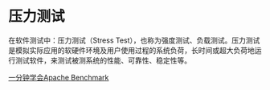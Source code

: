 # 压力测试
在软件测试中：压力测试（Stress Test），也称为强度测试、负载测试。压力测试是模拟实际应用的软硬件环境及用户使用过程的系统负荷，长时间或超大负荷地运行测试软件，来测试被测系统的性能、可靠性、稳定性等。


[一分钟学会Apache Benchmark](ab_one_minute)